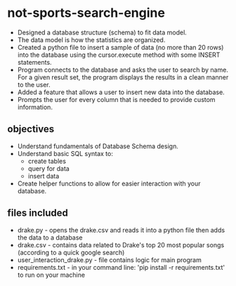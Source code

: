 # not-sports-search-engine

- Designed a database structure (schema) to fit data model. 
- The data model is how the statistics are organized.
- Created a python file to insert a sample of data (no more than 20 rows) into the database using the cursor.execute method with some INSERT statements.
- Program connects to the database and asks the user to search by name. For a given result set, the program displays the results in a clean manner to the user.
- Added a feature that allows a user to insert new data into the database. 
- Prompts the user for every column that is needed to provide custom information.

## objectives

- Understand fundamentals of Database Schema design.
- Understand basic SQL syntax to:
  - create tables
  - query for data
  - insert data
- Create helper functions to allow for easier interaction with your database.

## files included
- drake.py - opens the drake.csv and reads it into a python file then adds the data to a database
- drake.csv - contains data related to Drake's top 20 most popular songs (according to a quick google search)
- user_interaction_drake.py - file contains logic for main program
- requirements.txt - in your command line: 'pip install -r requirements.txt' to run on your machine
